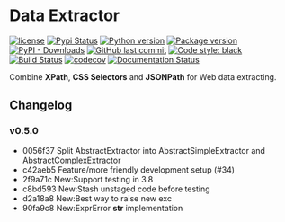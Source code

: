# Data Extractor

[![license](https://img.shields.io/github/license/linw1995/data_extractor.svg)](https://github.com/linw1995/data_extractor/blob/master/LICENSE)
[![Pypi Status](https://img.shields.io/pypi/status/data_extractor.svg)](https://pypi.org/project/data_extractor)
[![Python version](https://img.shields.io/pypi/pyversions/data_extractor.svg)](https://pypi.org/project/data_extractor)
[![Package version](https://img.shields.io/pypi/v/data_extractor.svg)](https://pypi.org/project/data_extractor)
[![PyPI - Downloads](https://img.shields.io/pypi/dm/data-extractor.svg)](https://pypi.org/project/data_extractor)
[![GitHub last commit](https://img.shields.io/github/last-commit/linw1995/data_extractor.svg)](https://github.com/linw1995/data_extractor)
[![Code style: black](https://img.shields.io/badge/code%20style-black-000000.svg)](https://github.com/ambv/black)
[![Build Status](https://travis-ci.org/linw1995/data_extractor.svg?branch=master)](https://travis-ci.org/linw1995/data_extractor)
[![codecov](https://codecov.io/gh/linw1995/data_extractor/branch/master/graph/badge.svg)](https://codecov.io/gh/linw1995/data_extractor)
[![Documentation Status](https://readthedocs.org/projects/data-extractor/badge/?version=latest)](https://data-extractor.readthedocs.io/en/latest/?badge=latest)

Combine **XPath**, **CSS Selectors** and **JSONPath** for Web data extracting.

## Changelog

### v0.5.0

- 0056f37 Split AbstractExtractor into AbstractSimpleExtractor and AbstractComplexExtractor
- c42aeb5 Feature/more friendly development setup (#34)
- 2f9a71c New:Support testing in 3.8
- c8bd593 New:Stash unstaged code before testing
- d2a18a8 New:Best way to raise new exc
- 90fa9c8 New:ExprError __str__ implementation
